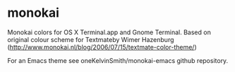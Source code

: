 monokai
=======

Monokai colors for OS X Terminal.app and Gnome Terminal. Based on original colour scheme for Textmateby Wimer Hazenburg (http://www.monokai.nl/blog/2006/07/15/textmate-color-theme/)

For an Emacs theme see oneKelvinSmith/monokai-emacs github repository.
